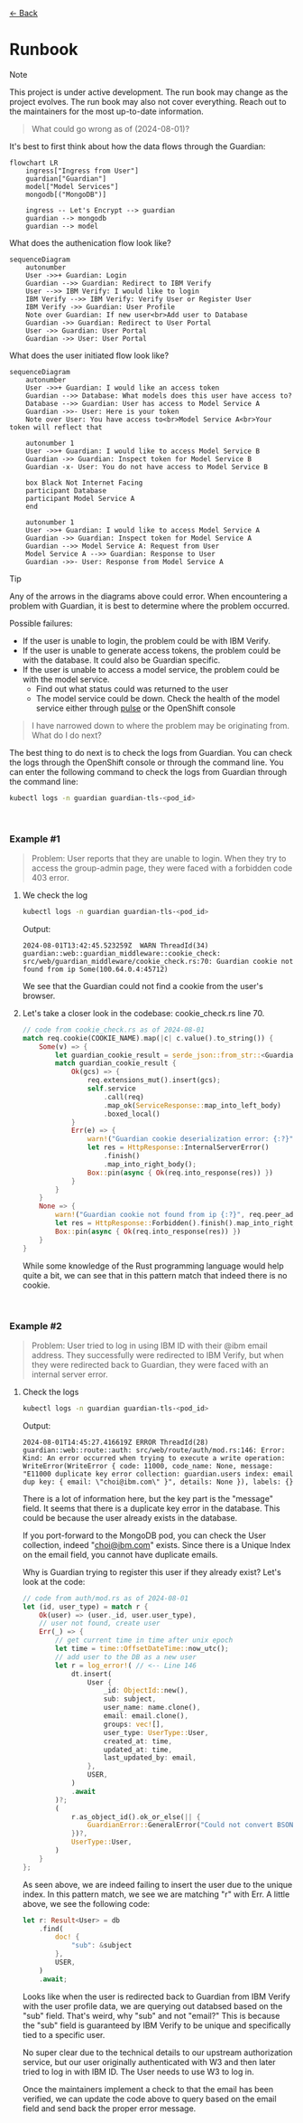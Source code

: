 [&#8592; Back](../#guardian)

# Runbook

> [!NOTE]
> This project is under active development. The run book may change as the project evolves. The run book may also not cover everything. Reach out to the maintainers for the most up-to-date information.

> What could go wrong as of (2024-08-01)?

It's best to first think about how the data flows through the Guardian:

```mermaid
flowchart LR
	ingress["Ingress from User"]
	guardian["Guardian"]
	model["Model Services"]
	mongodb[("MongoDB")]

	ingress -- Let's Encrypt --> guardian
	guardian --> mongodb
	guardian --> model
```

What does the authenication flow look like?

```mermaid
sequenceDiagram
	autonumber
	User ->>+ Guardian: Login
	Guardian -->> Guardian: Redirect to IBM Verify
	User -->> IBM Verify: I would like to login
	IBM Verify -->> IBM Verify: Verify User or Register User
	IBM Verify ->> Guardian: User Profile
	Note over Guardian: If new user<br>Add user to Database
	Guardian ->> Guardian: Redirect to User Portal
	User ->> Guardian: User Portal
	Guardian ->> User: User Portal
```

What does the user initiated flow look like?

```mermaid
sequenceDiagram
	autonumber
	User ->>+ Guardian: I would like an access token
	Guardian -->> Database: What models does this user have access to?
	Database -->> Guardian: User has access to Model Service A
	Guardian ->>- User: Here is your token
	Note over User: You have access to<br>Model Service A<br>Your token will reflect that

	autonumber 1
	User ->>+ Guardian: I would like to access Model Service B
	Guardian ->> Guardian: Inspect token for Model Service B
	Guardian -x- User: You do not have access to Model Service B

	box Black Not Internet Facing
	participant Database
	participant Model Service A
	end

	autonumber 1
	User ->>+ Guardian: I would like to access Model Service A
	Guardian ->> Guardian: Inspect token for Model Service A
	Guardian -->> Model Service A: Request from User
	Model Service A -->> Guardian: Response to User
	Guardian ->>- User: Response from Model Service A
```

> [!TIP]
> Any of the arrows in the diagrams above could error. When encountering a problem with Guardian, it is best to determine where the problem occurred.
>
> Possible failures:
>
> -   If the user is unable to login, the problem could be with IBM Verify.
> -   If the user is unable to generate access tokens, the problem could be with the database. It could also be Guardian specific.
> -   If the user is unable to access a model service, the problem could be with the model service.
>     -   Find out what status could was returned to the user
>     -   The model service could be down. Check the health of the model service either through [pulse](https://open.accelerator.cafe/pulse) or the OpenShift console

> I have narrowed down to where the problem may be originating from. What do I do next?

The best thing to do next is to check the logs from Guardian. You can check the logs through the OpenShift console or through the command line. You can enter the following command to check the logs from Guardian through the command line:

```bash
kubectl logs -n guardian guardian-tls-<pod_id>
```

<br>

### Example #1

> Problem: User reports that they are unable to login. When they try to access the group-admin page, they were faced with a forbidden code 403 error.

1. We check the log

    ```bash
    kubectl logs -n guardian guardian-tls-<pod_id>
    ```

    Output:

    ```
    2024-08-01T13:42:45.523259Z  WARN ThreadId(34) guardian::web::guardian_middleware::cookie_check: src/web/guardian_middleware/cookie_check.rs:70: Guardian cookie not found from ip Some(100.64.0.4:45712)
    ```

    We see that the Guardian could not find a cookie from the user's browser.

2. Let's take a closer look in the codebase: cookie_check.rs line 70.
    ```rust
    // code from cookie_check.rs as of 2024-08-01
    match req.cookie(COOKIE_NAME).map(|c| c.value().to_string()) {
    	Some(v) => {
    		let guardian_cookie_result = serde_json::from_str::<GuardianCookie>(&v);
    		match guardian_cookie_result {
    			Ok(gcs) => {
    				req.extensions_mut().insert(gcs);
    				self.service
    					.call(req)
    					.map_ok(ServiceResponse::map_into_left_body)
    					.boxed_local()
    			}
    			Err(e) => {
    				warn!("Guardian cookie deserialization error: {:?}", e);
    				let res = HttpResponse::InternalServerError()
    					.finish()
    					.map_into_right_body();
    				Box::pin(async { Ok(req.into_response(res)) })
    			}
    		}
    	}
    	None => {
    		warn!("Guardian cookie not found from ip {:?}", req.peer_addr()); // <-- Line 70
    		let res = HttpResponse::Forbidden().finish().map_into_right_body();
    		Box::pin(async { Ok(req.into_response(res)) })
    	}
    }
    ```
    While some knowledge of the Rust programming language would help quite a bit, we can see that in this pattern match that indeed there is no cookie.

<br>

### Example #2

> Problem: User tried to log in using IBM ID with their @ibm email address. They successfully were redirected to IBM Verify, but when they were redirected back to Guardian, they were faced with an internal server error.

1. Check the logs

    ```bash
    kubectl logs -n guardian guardian-tls-<pod_id>
    ```

    Output:

    ```
    2024-08-01T14:45:27.416619Z ERROR ThreadId(28) guardian::web::route::auth: src/web/route/auth/mod.rs:146: Error: Kind: An error occurred when trying to execute a write operation: WriteError(WriteError { code: 11000, code_name: None, message: "E11000 duplicate key error collection: guardian.users index: email dup key: { email: \"choi@ibm.com\" }", details: None }), labels: {}
    ```

    There is a lot of information here, but the key part is the "message" field. It seems that there is a duplicate key error in the database. This could be because the user already exists in the database.

    If you port-forward to the MongoDB pod, you can check the User collection, indeed "choi@ibm.com" exists. Since there is a Unique Index on the email field, you cannot have duplicate emails.

    Why is Guardian trying to register this user if they already exist? Let's look at the code:

    ```rust
    // code from auth/mod.rs as of 2024-08-01
    let (id, user_type) = match r {
    	Ok(user) => (user._id, user.user_type),
    	// user not found, create user
    	Err(_) => {
    		// get current time in time after unix epoch
    		let time = time::OffsetDateTime::now_utc();
    		// add user to the DB as a new user
    		let r = log_error!( // <-- Line 146
    			dt.insert(
    				User {
    					_id: ObjectId::new(),
    					sub: subject,
    					user_name: name.clone(),
    					email: email.clone(),
    					groups: vec![],
    					user_type: UserType::User,
    					created_at: time,
    					updated_at: time,
    					last_updated_by: email,
    				},
    				USER,
    			)
    			.await
    		)?;
    		(
    			r.as_object_id().ok_or_else(|| {
    				GuardianError::GeneralError("Could not convert BSON to objectid".to_string())
    			})?,
    			UserType::User,
    		)
    	}
    };

    ```

    As seen above, we are indeed failing to insert the user due to the unique index. In this pattern match, we see we are matching "r" with Err. A little above, we see the following code:

    ```rust
    let r: Result<User> = db
    	.find(
    		doc! {
    			"sub": &subject
    		},
    		USER,
    	)
    	.await;
    ```

    Looks like when the user is redirected back to Guardian from IBM Verify with the user profile data, we are querying out databsed based on the "sub" field. That's weird, why "sub" and not "email?" This is because the "sub" field is guaranteed by IBM Verify to be unique and specifically tied to a specific user.

    No super clear due to the technical details to our upstream authorization service, but our user originally authenticated with W3 and then later tried to log in with IBM ID. The User needs to use W3 to log in.

    Once the maintainers implement a check to that the email has been verified, we can update the code above to query based on the email field and send back the proper error message.
